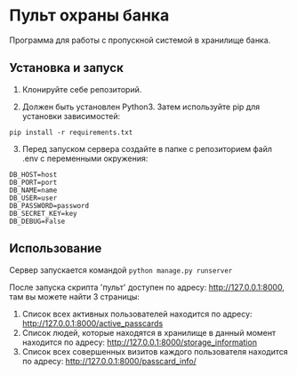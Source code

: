 # Пульт охраны банка

Программа для работы с пропускной системой в хранилище банка.

## Установка и запуск

1. Клонируйте себе репозиторий.

2. Должен быть установлен Python3. Затем используйте pip для установки зависимостей:

```
pip install -r requirements.txt
```

3. Перед запуском сервера создайте в папке с репозиторием файл .env с переменными окружения:

```
DB_HOST=host
DB_PORT=port
DB_NAME=name
DB_USER=user
DB_PASSWORD=password
DB_SECRET_KEY=key
DB_DEBUG=False
```
## Использование
Сервер запускается командой 
``` python manage.py runserver ```

После запуска скрипта 'пульт' доступен по адресу: http://127.0.0.1:8000, там вы можете найти 3 страницы:
1. Список всех активных пользователей находится по адресу: http://127.0.0.1:8000/active_passcards
2. Список людей, которые находятся в хранилище в данный момент находится по адресу: http://127.0.0.1:8000/storage_information
3. Список всех совершенных визитов каждого пользователя находится по адресу: http://127.0.0.1:8000/passcard_info/
